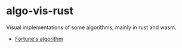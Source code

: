 # algo-vis-rust
Visual implementations of some algorithms, mainly in rust and wasm.

* [Fortune's algorithm](https://null-lambda.github.io/algo-vis-rust/voronoi-fortune/)
